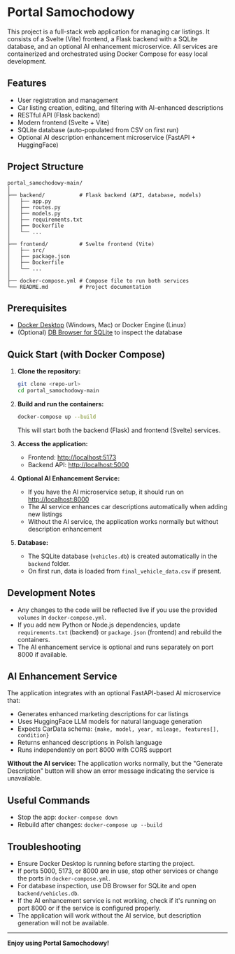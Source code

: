 # Portal Samochodowy

This project is a full-stack web application for managing car listings. It consists of a Svelte (Vite) frontend, a Flask backend with a SQLite database, and an optional AI enhancement microservice. All services are containerized and orchestrated using Docker Compose for easy local development.

## Features
- User registration and management
- Car listing creation, editing, and filtering with AI-enhanced descriptions
- RESTful API (Flask backend)
- Modern frontend (Svelte + Vite)
- SQLite database (auto-populated from CSV on first run)
- Optional AI description enhancement microservice (FastAPI + HuggingFace)

## Project Structure
```
portal_samochodowy-main/
│
├── backend/           # Flask backend (API, database, models)
│   ├── app.py
│   ├── routes.py
│   ├── models.py
│   ├── requirements.txt
│   ├── Dockerfile
│   └── ...
│
├── frontend/          # Svelte frontend (Vite)
│   ├── src/
│   ├── package.json
│   ├── Dockerfile
│   └── ...
│
├── docker-compose.yml # Compose file to run both services
└── README.md          # Project documentation
```

## Prerequisites
- [Docker Desktop](https://www.docker.com/products/docker-desktop/) (Windows, Mac) or Docker Engine (Linux)
- (Optional) [DB Browser for SQLite](https://sqlitebrowser.org/) to inspect the database

## Quick Start (with Docker Compose)

1. **Clone the repository:**
   ```sh
   git clone <repo-url>
   cd portal_samochodowy-main
   ```

2. **Build and run the containers:**
   ```sh
   docker-compose up --build
   ```
   This will start both the backend (Flask) and frontend (Svelte) services.

3. **Access the application:**
   - Frontend: [http://localhost:5173](http://localhost:5173)
   - Backend API: [http://localhost:5000](http://localhost:5000)

4. **Optional AI Enhancement Service:**
   - If you have the AI microservice setup, it should run on [http://localhost:8000](http://localhost:8000)
   - The AI service enhances car descriptions automatically when adding new listings
   - Without the AI service, the application works normally but without description enhancement

5. **Database:**
   - The SQLite database (`vehicles.db`) is created automatically in the `backend` folder.
   - On first run, data is loaded from `final_vehicle_data.csv` if present.

## Development Notes
- Any changes to the code will be reflected live if you use the provided `volumes` in `docker-compose.yml`.
- If you add new Python or Node.js dependencies, update `requirements.txt` (backend) or `package.json` (frontend) and rebuild the containers.
- The AI enhancement service is optional and runs separately on port 8000 if available.

## AI Enhancement Service
The application integrates with an optional FastAPI-based AI microservice that:
- Generates enhanced marketing descriptions for car listings
- Uses HuggingFace LLM models for natural language generation
- Expects CarData schema: `{make, model, year, mileage, features[], condition}`
- Returns enhanced descriptions in Polish language
- Runs independently on port 8000 with CORS support

**Without the AI service:** The application works normally, but the "Generate Description" button will show an error message indicating the service is unavailable.

## Useful Commands
- Stop the app: `docker-compose down`
- Rebuild after changes: `docker-compose up --build`

## Troubleshooting
- Ensure Docker Desktop is running before starting the project.
- If ports 5000, 5173, or 8000 are in use, stop other services or change the ports in `docker-compose.yml`.
- For database inspection, use DB Browser for SQLite and open `backend/vehicles.db`.
- If the AI enhancement service is not working, check if it's running on port 8000 or if the service is configured properly.
- The application will work without the AI service, but description generation will not be available.

---

**Enjoy using Portal Samochodowy!**
